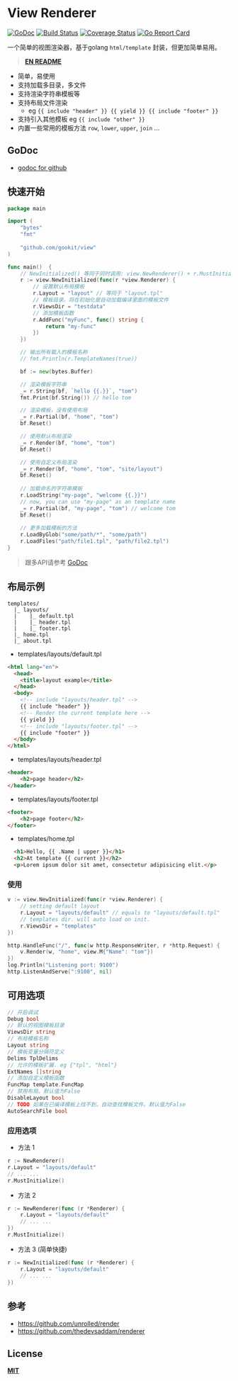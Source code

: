 # View Renderer

[![GoDoc](https://godoc.org/github.com/gookit/view?status.svg)](https://pkg.go.dev/github.com/gookit/view)
[![Build Status](https://travis-ci.org/gookit/view.svg?branch=master)](https://travis-ci.org/gookit/view)
[![Coverage Status](https://coveralls.io/repos/github/gookit/view/badge.svg?branch=master)](https://coveralls.io/github/gookit/view?branch=master)
[![Go Report Card](https://goreportcard.com/badge/github.com/gookit/view)](https://goreportcard.com/report/github.com/gookit/view)

一个简单的视图渲染器，基于golang `html/template` 封装，但更加简单易用。

> **[EN README](README.md)**

- 简单，易使用
- 支持加载多目录，多文件
- 支持渲染字符串模板等
- 支持布局文件渲染
  - eg `{{ include "header" }} {{ yield }} {{ include "footer" }}`
- 支持引入其他模板 eg `{{ include "other" }}`
- 内置一些常用的模板方法 `row`, `lower`, `upper`, `join` ...

## GoDoc

- [godoc for github](https://godoc.org/github.com/gookit/view)

## 快速开始

```go
package main

import (
	"bytes"
	"fmt"
	
	"github.com/gookit/view"
)

func main()  {
	// NewInitialized() 等同于同时调用: view.NewRenderer() + r.MustInitialize()
	r := view.NewInitialized(func(r *view.Renderer) {
		// 设置默认布局模板
		r.Layout = "layout" // 等同于 "layout.tpl"
		// 模板目录。将在初始化是自动加载编译里面的模板文件
		r.ViewsDir = "testdata"
		// 添加模板函数
		r.AddFunc("myFunc", func() string {
			return "my-func"
		})
	})

	// 输出所有载入的模板名称
	// fmt.Println(r.TemplateNames(true))

	bf := new(bytes.Buffer)

	// 渲染模板字符串
	_= r.String(bf, `hello {{.}}`, "tom")
	fmt.Print(bf.String()) // hello tom

	// 渲染模板，没有使用布局
	_= r.Partial(bf, "home", "tom")
	bf.Reset()

	// 使用默认布局渲染
	_= r.Render(bf, "home", "tom")
	bf.Reset()

	// 使用自定义布局渲染
	_= r.Render(bf, "home", "tom", "site/layout")
	bf.Reset()
	
	// 加载命名的字符串模板
	r.LoadString("my-page", "welcome {{.}}")
	// now, you can use "my-page" as an template name
	_= r.Partial(bf, "my-page", "tom") // welcome tom
	bf.Reset()
	
	// 更多加载模板的方法
	r.LoadByGlob("some/path/*", "some/path")
	r.LoadFiles("path/file1.tpl", "path/file2.tpl")
}
```

> 跟多API请参考 [GoDoc](https://godoc.org/github.com/gookit/view) 

## 布局示例

```text
templates/
  |_ layouts/
  |    |_ default.tpl
  |    |_ header.tpl
  |    |_ footer.tpl
  |_ home.tpl
  |_ about.tpl
```

- templates/layouts/default.tpl

```html
<html lang="en">
  <head>
    <title>layout example</title>
  </head>
  <body>
    <!-- include "layouts/header.tpl" -->
    {{ include "header" }}
    <!-- Render the current template here -->
    {{ yield }}
    <!-- include "layouts/footer.tpl" -->
    {{ include "footer" }}
  </body>
</html>
```

- templates/layouts/header.tpl

```html
<header>
    <h2>page header</h2>
</header>
```

- templates/layouts/footer.tpl

```html
<footer>
    <h2>page footer</h2>
</footer>
```

- templates/home.tpl

```html
  <h1>Hello, {{ .Name | upper }}</h1>
  <h2>At template {{ current }}</h2>
  <p>Lorem ipsum dolor sit amet, consectetur adipisicing elit.</p>
```

### 使用

```go
v := view.NewInitialized(func(r *view.Renderer) {
    // setting default layout
    r.Layout = "layouts/default" // equals to "layouts/default.tpl"
    // templates dir. will auto load on init.
    r.ViewsDir = "templates"
})

http.HandleFunc("/", func(w http.ResponseWriter, r *http.Request) {
	v.Render(w, "home", view.M{"Name": "tom"})
})
log.Println("Listening port: 9100")
http.ListenAndServe(":9100", nil)
```

## 可用选项

```go
// 开启调试
Debug bool
// 默认的视图模板目录
ViewsDir string
// 布局模板名称
Layout string
// 模板变量分隔符定义
Delims TplDelims
// 允许的模板扩展. eg {"tpl", "html"}
ExtNames []string
// 添加自定义模板函数
FuncMap template.FuncMap
// 禁用布局。默认值为False
DisableLayout bool
// TODO 如果在已编译模板上找不到，自动查找模板文件。默认值为False
AutoSearchFile bool
```

### 应用选项

- 方法 1

```go
r := NewRenderer()
r.Layout = "layouts/default"
// ... ...
r.MustInitialize()
```

- 方法 2

```go
r := NewRenderer(func (r *Renderer) {
	r.Layout = "layouts/default"
	// ... ...
})
r.MustInitialize()
```

- 方法 3 (简单快捷)

```go
r := NewInitialized(func (r *Renderer) {
	r.Layout = "layouts/default" 
	// ... ...
})
```

## 参考

- https://github.com/unrolled/render
- https://github.com/thedevsaddam/renderer

## License

**[MIT](LICENSE)**
